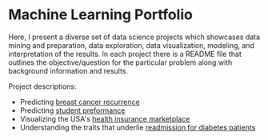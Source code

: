 # Machine Learning Portfolio

Here, I present a diverse set of data science projects which showcases data mining and preparation, data exploration, data visualization, modeling, and interpretation of the results. In each project there is a README file that outlines the objective/question for the particular problem along with background information and results. 

Project descriptions:
* Predicting [breast cancer recurrence](http://archive.ics.uci.edu/ml/datasets/Breast+Cancer) 
* Predicting [student preformance](http://archive.ics.uci.edu/ml/datasets/Student+Performance)
* Visualizing the USA's [health insurance marketplace](https://www.kaggle.com/hhs/health-insurance-marketplace)
* Understanding the traits that underlie [readmission for diabetes patients](http://archive.ics.uci.edu/ml/datasets/Diabetes+130-US+hospitals+for+years+1999-2008)


 
